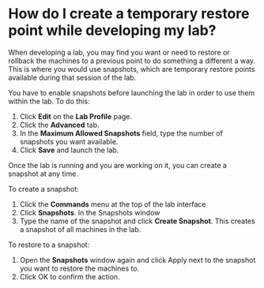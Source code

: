 # How do I create a temporary restore point while developing my lab?

When developing a lab, you may find you want or need to restore or rollback the machines to a previous point to do something a different a way. This is where you would use snapshots, which are temporary restore points available during that session of the lab.

You have to enable snapshots before launching the lab in order to use them within the lab. To do this:

1. Click **Edit** on the **Lab Profile** page. 
1. Click the **Advanced** tab.
1. In the **Maximum Allowed Snapshots** field, type the number of snapshots you want available. 
1. Click **Save** and launch the lab.

Once the lab is running and you are working on it, you can create a snapshot at any time.

To create a snapshot:

1. Click the **Commands** menu at the top of the lab interface
1. Click **Snapshots**. In the Snapshots window
1. Type the name of the snapshot and click **Create Snapshot**. This creates a snapshot of all machines in the lab.

To restore to a snapshot:

1. Open the **Snapshots** window again and click Apply next to the snapshot you want to restore the machines to. 
1. Click OK to confirm the action.
